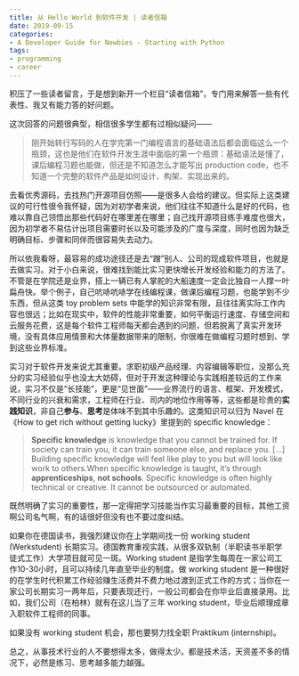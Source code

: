 ```yaml
---
title: 从 Hello World 到软件开发 | 读者信箱
date: 2019-09-15
categories: 
- A Developer Guide for Newbies - Starting with Python
tags: 
- programming
- career
---
```




积压了一些读者留言，于是想到新开一个栏目“读者信箱”，专门用来解答一些有代表性、我又有能力答的好问题。

这次回答的问题很典型，相信很多学生都有过相似疑问——

> 刚开始转行写码的人在学完第一门编程语言的基础语法后都会面临这么一个瓶颈，这也是他们在软件开发生涯中面临的第一个瓶颈：基础语法是懂了，课后编程习题也能做，但还是不知道怎么才能写出 production code，也不知道一个完整的软件产品是如何设计、构架、实现出来的。

去看优秀源码，去找热门开源项目仿照——是很多人会给的建议。但实际上这类建议的可行性很令我怀疑，因为对初学者来说，他们往往不知道什么是好的代码，也难以靠自己领悟出那些代码好在哪里差在哪里；自己找开源项目练手难度也很大，因为初学者不易估计出项目需要时长以及可能涉及的广度与深度，同时也因为缺乏明确目标、步骤和同伴而很容易失去动力。

所以依我看呀，最容易的成功途径还是去“蹭”别人、公司的现成软件项目，也就是去做实习。对于小白来说，很难找到能比实习更快增长开发经验和能力的方法了。不管是在学院还是业界，搭上一辆已有人掌舵的大船速度一定会比独自一人撑一叶扁舟快。举个例子，自己吭哧吭哧学在线编程课，做课后编程习题，也能学到不少东西，但从这类 toy problem sets 中能学的知识非常有限，且往往离实际工作内容也很远；比如在现实中，软件的性能非常重要，如何平衡运行速度、存储空间和云服务花费，这是每个软件工程师每天都会遇到的问题，但若脱离了真实开发环境，没有具体应用情景和大体量数据带来的限制，你很难在做编程习题时想到、学到这些业界标准。

实习对于软件开发来说尤其重要。求职初级产品经理、内容编辑等职位，没那么充分的实习经验似乎也没太大妨碍，但对于开发这种理论与实践相差较远的工作来说，实习不仅是“长技能”，更是“见世面”——业界流行的语言、框架、开发模式，不同行业的兴衰和需求，工程师在行业、司内的地位作用等等，这些都是珍贵的**实践知识**，非自己**参与**、**思考**是体味不到其中乐趣的。这类知识可以归为 Navel 在《How to get rich without getting lucky》里提到的 specific knowledge：

> **Specific knowledge** is knowledge that you cannot be trained for. If society can train you, it can train someone else, and replace you. [...] Building specific knowledge will feel like play to you but will look like work to others.When specific knowledge is taught, it’s through **apprenticeships**, **not schools**. Specific knowledge is often highly technical or creative. It cannot be outsourced or automated.

既然明确了实习的重要性，那一定得把学习技能当作实习最重要的目标，其他工资啊公司名气啊，有的话很好但没有也不要过度纠结。

如果你在德国读书，我强烈建议你在上学期间找一份 working student (Werkstudent) 长期实习。德国教育重视实践，从很多双轨制（半职读书半职学徒式工作）大学项目就可见一斑。Working student 是指学生每周在一家公司工作10-30小时，且可以持续几年直至毕业的制度。做 working student 是一种很好的在学生时代积累工作经验赚生活费并不费力地过渡到正式工作的方式；当你在一家公司长期实习一两年后，只要表现还行，一般公司都会在你毕业后直接录用。比如，我们公司（在柏林）就有在这儿当了三年 working student，毕业后顺理成章入职软件工程师的同事。

如果没有 working student 机会，那也要努力找全职 Praktikum (internship)。

总之，从事技术行业的人不要想得太多，做得太少。都是技术活，天资差不多的情况下，必然是练习、思考越多能力越强。









